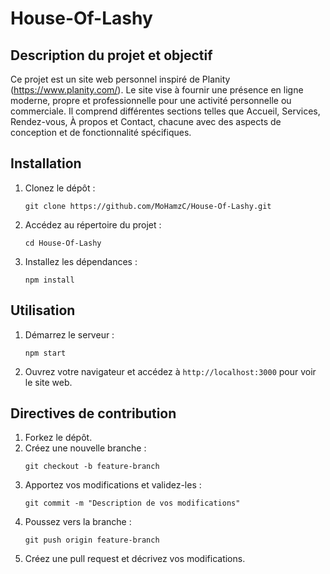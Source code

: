 # House-Of-Lashy

## Description du projet et objectif
Ce projet est un site web personnel inspiré de Planity (https://www.planity.com/). Le site vise à fournir une présence en ligne moderne, propre et professionnelle pour une activité personnelle ou commerciale. Il comprend différentes sections telles que Accueil, Services, Rendez-vous, À propos et Contact, chacune avec des aspects de conception et de fonctionnalité spécifiques.

## Installation
1. Clonez le dépôt :
   ```
   git clone https://github.com/MoHamzC/House-Of-Lashy.git
   ```
2. Accédez au répertoire du projet :
   ```
   cd House-Of-Lashy
   ```
3. Installez les dépendances :
   ```
   npm install
   ```

## Utilisation
1. Démarrez le serveur :
   ```
   npm start
   ```
2. Ouvrez votre navigateur et accédez à `http://localhost:3000` pour voir le site web.

## Directives de contribution
1. Forkez le dépôt.
2. Créez une nouvelle branche :
   ```
   git checkout -b feature-branch
   ```
3. Apportez vos modifications et validez-les :
   ```
   git commit -m "Description de vos modifications"
   ```
4. Poussez vers la branche :
   ```
   git push origin feature-branch
   ```
5. Créez une pull request et décrivez vos modifications.
